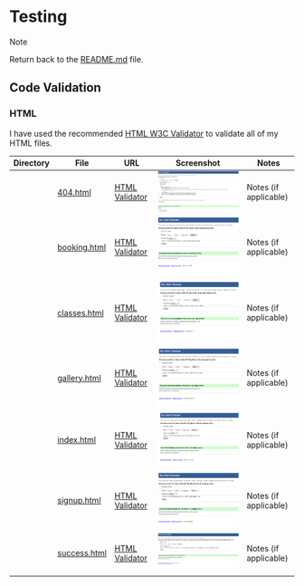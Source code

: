 # Testing

> [!NOTE]
> Return back to the [README.md](README.md) file.

## Code Validation

### HTML

I have used the recommended [HTML W3C Validator](https://validator.w3.org) to validate all of my HTML files.

| Directory | File                                                                            | URL                                                                                                     | Screenshot                                                | Notes                 |
| --------- | ------------------------------------------------------------------------------- | ------------------------------------------------------------------------------------------------------- | --------------------------------------------------------- | --------------------- |
|           | [404.html](https://github.com/twitch10126/the-forge/blob/main/404.html)         | [HTML Validator](https://validator.w3.org/nu/?doc=https://twitch10126.github.io/the-forge/404.html)     | ![screenshot](documentation/validation/404-validate.png)     | Notes (if applicable) |
|           | [booking.html](https://github.com/twitch10126/the-forge/blob/main/booking.html) | [HTML Validator](https://validator.w3.org/nu/?doc=https://twitch10126.github.io/the-forge/booking.html) | ![screenshot](documentation/validation/booking-validate.png) | Notes (if applicable) |
|           | [classes.html](https://github.com/twitch10126/the-forge/blob/main/classes.html) | [HTML Validator](https://validator.w3.org/nu/?doc=https://twitch10126.github.io/the-forge/classes.html) | ![screenshot](documentation/validation/classes-validate.png) | Notes (if applicable) |
|           | [gallery.html](https://github.com/twitch10126/the-forge/blob/main/gallery.html) | [HTML Validator](https://validator.w3.org/nu/?doc=https://twitch10126.github.io/the-forge/gallery.html) | ![screenshot](documentation/validation/gallery-validate.png) | Notes (if applicable) |
|           | [index.html](https://github.com/twitch10126/the-forge/blob/main/index.html)     | [HTML Validator](https://validator.w3.org/nu/?doc=https://twitch10126.github.io/the-forge/index.html)   | ![screenshot](documentation/validation/index-validate.png)   | Notes (if applicable) |
|           | [signup.html](https://github.com/twitch10126/the-forge/blob/main/signup.html)   | [HTML Validator](https://validator.w3.org/nu/?doc=https://twitch10126.github.io/the-forge/signup.html)  | ![screenshot](documentation/validation/signup-validate.png)  | Notes (if applicable) |
|           | [success.html](https://github.com/twitch10126/the-forge/blob/main/success.html) | [HTML Validator](https://validator.w3.org/nu/?doc=https://twitch10126.github.io/the-forge/success.html) | ![screenshot](documentation/validation/success-validate.png) | Notes (if applicable) |
